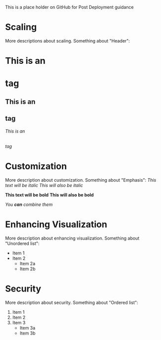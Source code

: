 This is a place holder on GitHub for Post Deployment guidance

# <a name="scaling"></a>Scaling
More descriptions about scaling.
Something about "Header":
# This is an <h1> tag
## This is an <h2> tag
###### This is an <h6> tag

# <a name="customization"></a>Customization
More description about customization.
Something about "Emphasis":
*This text will be italic*
_This will also be italic_

**This text will be bold**
__This will also be bold__

_You **can** combine them_

# <a name="visualization"></a>Enhancing Visualization
More description about enhancing visualization.
Something about "Unordered list":
* Item 1
* Item 2
  * Item 2a
  * Item 2b

# <a name="security"></a>Security
More description about security.
Something about "Ordered list":
1. Item 1
2. Item 2
3. Item 3
   * Item 3a
   * Item 3b
